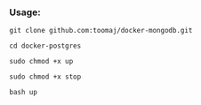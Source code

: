 ### Usage:
`git clone github.com:toomaj/docker-mongodb.git`

`cd docker-postgres`

`sudo chmod +x up`

`sudo chmod +x stop`

`bash up`
